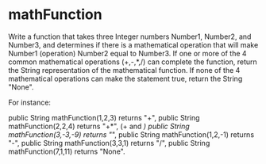 # mathFunction
Write a function that takes three Integer numbers Number1, Number2, and Number3, and determines if there is a mathematical operation that will make Number1 (operation) Number2 equal to Number3. If one or more of the 4 common mathematical operations (+,-,*,/) can complete the function, return the String representation of the mathematical function. If none of the 4 mathematical operations can make the statement true, return the String "None".

For instance:

public String mathFunction(1,2,3) returns "+",
public String mathFunction(2,2,4) returns "+*", (+ and *)
public String mathFunction(3,-3,-9) returns "*",
public String mathFunction(1,2,-1) returns "-",
public String mathFunction(3,3,1) returns "/",
public String mathFunction(7,1,11) returns "None".
